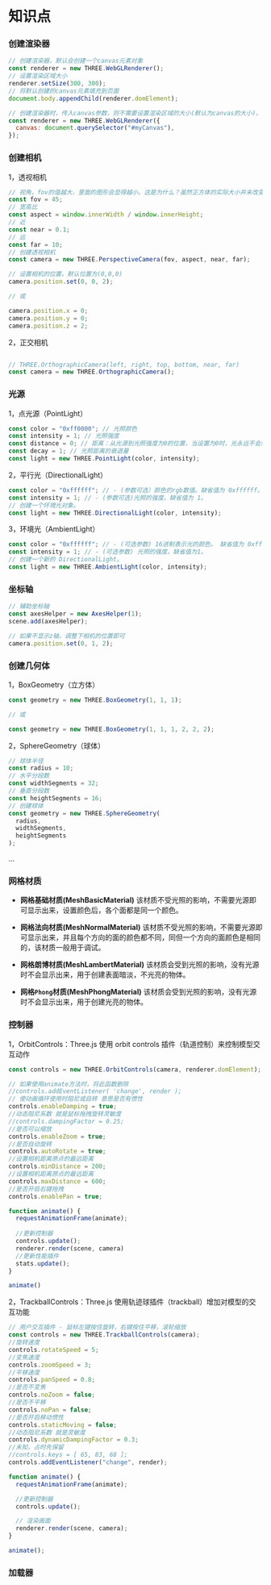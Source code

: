 # 知识点

### 创建渲染器

```javascript
// 创建渲染器，默认会创建一个canvas元素对象
const renderer = new THREE.WebGLRenderer();
// 设置渲染区域大小
renderer.setSize(300, 300);
// 将默认创建的canvas元素填充到页面
document.body.appendChild(renderer.domElement);
```

```javascript
// 创建渲染器时，传入canvas参数，则不需要设置渲染区域的大小(默认为canvas的大小)，也不需要填充到页面(canvas本身就在页面中，本身就是dom元素)
const renderer = new THREE.WebGLRenderer({
  canvas: document.querySelector("#myCanvas"),
});
```

### 创建相机

1，透视相机

```javascript
// 视角，fov的值越大，里面的图形会显得越小。这是为什么？虽然正方体的实际大小并未改变，但是将照相机的竖直张角设置更大时，可视区域变大了，因而正方体相对于整个可视区域的大小就变小了，看起来正方形就显得变小了。
const fov = 45;
// 宽高比
const aspect = window.innerWidth / window.innerHeight;
// 近
const near = 0.1;
// 远
const far = 10;
// 创建透视相机
const camera = new THREE.PerspectiveCamera(fov, aspect, near, far);

// 设置相机的位置，默认位置为(0,0,0)
camera.position.set(0, 0, 2);

// 或

camera.position.x = 0;
camera.position.y = 0;
camera.position.z = 2;
```

2，正交相机

```javascript

// THREE.OrthographicCamera(left, right, top, bottom, near, far)
const camera = new THREE.OrthographicCamera();
```

### 光源

1，点光源（PointLight）

```javascript
const color = "0xff0000"; // 光照颜色
const intensity = 1; // 光照强度
const distance = 0; // 距离：从光源到光照强度为0的位置，当设置为0时，光永远不会消失(距离无穷大)
const decay = 1; // 光照距离的衰退量
const light = new THREE.PointLight(color, intensity);
```

2，平行光（DirectionalLight）

```javascript
const color = "0xffffff"; // - (参数可选）颜色的rgb数值。缺省值为 0xffffff。
const intensity = 1; // - (参数可选)光照的强度。缺省值为 1。
// 创建一个环境光对象。
const light = new THREE.DirectionalLight(color, intensity);
```

3，环境光（AmbientLight）

```javascript
const color = "0xffffff"; // - (可选参数) 16进制表示光的颜色。 缺省值为 0xffffff (白色)。
const intensity = 1; // - (可选参数) 光照的强度。缺省值为1。
// 创建一个新的 DirectionalLight。
const light = new THREE.AmbientLight(color, intensity);
```

### 坐标轴

```javascript
// 辅助坐标轴
const axesHelper = new AxesHelper(1);
scene.add(axesHelper);

// 如果不显示z轴，调整下相机的位置即可
camera.position.set(0, 1, 2);
```

### 创建几何体

1，BoxGeometry（立方体）

```javascript
const geometry = new THREE.BoxGeometry(1, 1, 1);

// 或

const geometry = new THREE.BoxGeometry(1, 1, 1, 2, 2, 2);
```

2，SphereGeometry（球体）

```javascript
// 球体半径
const radius = 10;
// 水平分段数
const widthSegments = 32;
// 垂直分段数
const heightSegments = 16;
// 创建球体
const geometry = new THREE.SphereGeometry(
  radius,
  widthSegments,
  heightSegments
);
```

...

### 网格材质

- **网格基础材质(MeshBasicMaterial)** 该材质不受光照的影响，不需要光源即可显示出来，设置颜色后，各个面都是同一个颜色。

- **网格法向材质(MeshNormalMaterial)** 该材质不受光照的影响，不需要光源即可显示出来，并且每个方向的面的颜色都不同，同但一个方向的面颜色是相同的，该材质一般用于调试。

- **网格朗博材质(MeshLambertMaterial)** 该材质会受到光照的影响，没有光源时不会显示出来，用于创建表面暗淡，不光亮的物体。

- **网格`Phong`材质(MeshPhongMaterial)** 该材质会受到光照的影响，没有光源时不会显示出来，用于创建光亮的物体。

### 控制器

1，OrbitControls：Three.js 使用 orbit controls 插件（轨道控制）来控制模型交互动作

```javascript
const controls = new THREE.OrbitControls(camera, renderer.domElement);

// 如果使用animate方法时，将此函数删除
//controls.addEventListener( 'change', render );
// 使动画循环使用时阻尼或自转 意思是否有惯性
controls.enableDamping = true;
//动态阻尼系数 就是鼠标拖拽旋转灵敏度
//controls.dampingFactor = 0.25;
//是否可以缩放
controls.enableZoom = true;
//是否自动旋转
controls.autoRotate = true;
//设置相机距离原点的最远距离
controls.minDistance = 200;
//设置相机距离原点的最远距离
controls.maxDistance = 600;
//是否开启右键拖拽
controls.enablePan = true;

function animate() {
  requestAnimationFrame(animate);
  
  //更新控制器
  controls.update();
  renderer.render(scene, camera)
  //更新性能插件
  stats.update();
}

animate()
```

2，TrackballControls：Three.js 使用轨迹球插件（trackball）增加对模型的交互功能

```javascript
// 用户交互插件 - 鼠标左键按住旋转，右键按住平移，滚轮缩放
const controls = new THREE.TrackballControls(camera);
//旋转速度
controls.rotateSpeed = 5;
//变焦速度
controls.zoomSpeed = 3;
//平移速度
controls.panSpeed = 0.8;
//是否不变焦
controls.noZoom = false;
//是否不平移
controls.noPan = false;
//是否开启移动惯性
controls.staticMoving = false;
//动态阻尼系数 就是灵敏度
controls.dynamicDampingFactor = 0.3;
//未知，占时先保留
//controls.keys = [ 65, 83, 68 ];
controls.addEventListener("change", render);

function animate() {
  requestAnimationFrame(animate);

  //更新控制器
  controls.update();

  // 渲染画面
  renderer.render(scene, camera);
}

animate();
```

### 加载器
